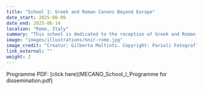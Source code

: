 ```yaml
---
title: "School 1: Greek and Roman Canons Beyond Europe"
date_start: 2025-06-09
date_end: 2025-06-14
location: "Rome, Italy"
summary: "This school is dedicated to the reception of Greek and Roman 'canonical' texts outside Europe, from antiquity until the modern times."
image: "images/illustrations/knir-rome.jpg"
image_credit: "Creator: Gilberto Maltinti. Copyright: Parioli Fotografia."
link_external: ""
weight: 2
---
```


Programme PDF: [click here](MECANO_School_I_Programme for dissemination.pdf)
